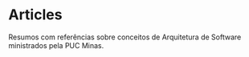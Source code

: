 # Articles

Resumos com referências sobre conceitos de Arquitetura de Software ministrados pela PUC Minas. 
